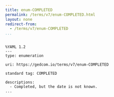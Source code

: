 ```yaml
---
title: enum-COMPLETED
permalink: /terms/v7/enum-COMPLETED.html
layout: none
redirect-from:
  - /terms/v7/enum-COMPLETED
...
```


```

%YAML 1.2
---
type: enumeration

uri: https://gedcom.io/terms/v7/enum-COMPLETED

standard tag: COMPLETED

descriptions:
  - Completed, but the date is not known.
...

```
